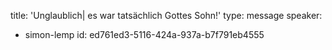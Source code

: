 title: 'Unglaublich| es war tatsächlich Gottes Sohn!'
type: message
speaker:
  - simon-lemp
id: ed761ed3-5116-424a-937a-b7f791eb4555
